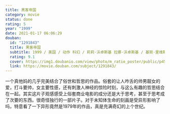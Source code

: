 ```yaml
---
title: 黑客帝国
category: movie
status: done
rating: 5
year: "1999"
date: 2021-01-17 06:06:29
douban:
  id: "1291843"
  title: 黑客帝国
  subtitle: 1999 / 美国 / 动作 科幻 / 莉莉·沃卓斯基 拉娜·沃卓斯基 / 基努·里维斯 劳伦斯·菲什伯恩
  rating: 9.1
  cover: https://img1.doubanio.com/view/photo/m_ratio_poster/public/p451926968.jpg
  link: https://movie.douban.com/subject/1291843/
---
```


一个真他妈的几乎完美结合了俗世和哲思的作品。俗套的让人咋舌的帅男靓女的爱，打斗要帅，女主要性感，还有刺激人神经的惊险时刻，与这么有趣的哲思结合在一起。其实这片子观感感受上俗套商业电影的成分还是大于思考，甚至于思考成了次要的东西。很奇怪独行的一部片子。对于未知体生命的刻画是受异形影响了吗，特意看了一下异形竟然是1979年的作品，真是充满奇幻的上个世纪。
